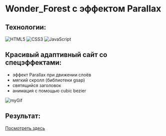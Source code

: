 # Wonder_Forest с эффектом Parallax

## Технологии:

![HTML5](https://img.shields.io/badge/html5-%23E34F26.svg?style=for-the-badge&logo=html5&logoColor=white)
![CSS3](https://img.shields.io/badge/css3-%231572B6.svg?style=for-the-badge&logo=css3&logoColor=white)
![JavaScript](https://img.shields.io/badge/javascript-%23323330.svg?style=for-the-badge&logo=javascript&logoColor=%23F7DF1E)

## Красивый адаптивный сайт со спецэффектами: 

* эффект Parallax при движении слоёв 
* мягкий скролл (библиотеки gsap)
* святящийся заголовок
* анимация с помощью cubic bezier

![myGif](./assets/img/wonder-forest-g.gif)

## Результат:

<a href="https://rasalila.github.io/wonder_forest/">Посмотреть здесь</a>